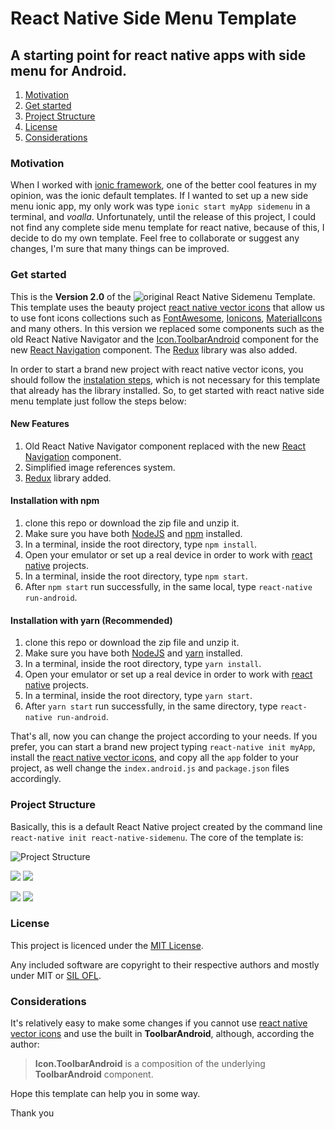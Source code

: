 # React Native Side Menu Template

## A starting point for react native apps with side menu for Android.

1. [Motivation](#motivation)
2. [Get started](#get-started)
3. [Project Structure](#project-structure)
4. [License](#license)
5. [Considerations](#considerations)

### Motivation

When I worked with [ionic framework](https://ionicframework.com/), one of the better cool features in my opinion, was the ionic default templates. If I wanted to set up a new side menu ionic app, my only work was type `ionic start myApp sidemenu` in a terminal, and _voalla_. Unfortunately, until the release of this project, I could not find any complete side menu template for react native, because of this, I decide to do my own template. Feel free to collaborate or suggest any changes, I'm sure that many things can be improved.

### Get started

This is the **Version 2.0** of the ![original React Native Sidemenu Template](https://github.com/darde/react-native-sidemenu/tree/Version-1.0). This template uses the beauty project [react native vector icons][vectorIcons] that allow us to use font icons collections such as [FontAwesome][fontAwesome], [Ionicons][ionicons], [MaterialIcons][materialIcons] and many others. In this version we replaced some components such as the old React Native Navigator and the [Icon.ToolbarAndroid][iconToolbarAndroid] component for the new [React Navigation][reactNavigation] component. The [Redux][redux] library was also added.

In order to start a brand new project with react native vector icons, you should follow the [instalation steps](https://github.com/oblador/react-native-vector-icons#installation), which is not necessary for this template that already has the library installed. So, to get started with react native side menu template just follow the steps below:

#### New Features

1. Old React Native Navigator component replaced with the new [React Navigation][reactNavigation] component.
2. Simplified image references system.
3. [Redux][redux] library added.

#### Installation with npm

1. clone this repo or download the zip file and unzip it.
2. Make sure you have both [NodeJS][node] and [npm][npm] installed.
3. In a terminal, inside the root directory, type `npm install`.
4. Open your emulator or set up a real device in order to work with [react native][reactNative] projects.
5. In a terminal, inside the root directory, type `npm start`.
6. After `npm start` run successfully, in the same local, type `react-native run-android`.

#### Installation with yarn (Recommended)

1. clone this repo or download the zip file and unzip it.
2. Make sure you have both [NodeJS][node] and [yarn][yarn] installed.
3. In a terminal, inside the root directory, type `yarn install`.
4. Open your emulator or set up a real device in order to work with [react native][reactNative] projects.
5. In a terminal, inside the root directory, type `yarn start`.
6. After `yarn start` run successfully, in the same directory, type `react-native run-android`.

That's all, now you can change the project according to your needs. If you prefer, you can start a brand new project typing `react-native init myApp`, install the [react native vector icons][vectorIcons], and copy all the `app` folder to your project, as well change the `index.android.js` and `package.json` files accordingly.

### Project Structure
Basically, this is a default React Native project created by the command line `react-native init react-native-sidemenu`. The core of the template is:

![Project Structure](https://s20.postimg.org/pwri9qekt/project_structure_V2.jpg)


  ![](https://s20.postimg.org/ixdgademl/screenshot1_V2.jpg)  ![](https://s20.postimg.org/af40610e5/screenshot2_V2.jpg)

  ![](https://s20.postimg.org/w1j0n2m3x/screenshot3_V2.jpg)   ![](https://s20.postimg.org/53p3lb6lp/screenshot4_V2.jpg)

### License
This project is licenced under the [MIT License][mit].

Any included software are copyright to their respective authors and mostly under MIT or [SIL OFL][silOfl].

### Considerations
It's relatively easy to make some changes if you cannot use [react native vector icons][vectorIcons] and use the built in **ToolbarAndroid**, although, according the author:
> **Icon.ToolbarAndroid** is a composition of the underlying **ToolbarAndroid** component.


Hope this template can help you in some way.

Thank you

[reactNative]: https://facebook.github.io/react-native/
[vectorIcons]: https://github.com/oblador/react-native-vector-icons
[iconToolbarAndroid]: https://github.com/oblador/react-native-vector-icons#usage-with-toolbarandroid
[reactNavigation]: https://reactnavigation.org/
[fontAwesome]: http://fortawesome.github.io/Font-Awesome/icons/
[ionicons]: http://ionicframework.com/docs/v2/ionicons/
[materialIcons]: https://www.google.com/design/icons/
[node]: https://nodejs.org/en/
[npm]: https://www.npmjs.com/
[yarn]: https://yarnpkg.com/en/docs/install
[redux]: https://redux.js.org/
[mit]: http://opensource.org/licenses/mit-license.html
[silOfl]: http://scripts.sil.org/OFL

